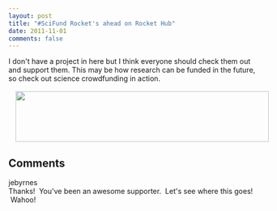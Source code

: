 ```yaml
---
layout: post
title: "#SciFund Rocket's ahead on Rocket Hub"
date: 2011-11-01
comments: false
---
```


<div class='post'>
I don't have a project in here but I think everyone should check them out and support them.  This may be how research can be funded in the future, so check out science crowdfunding in action. <br><br><a href="http://www.rockethub.com/projects/scifund"><div class="separator" style="clear: both; text-align: center;"><a href="http://asset1.rockethub.com/images/partners/scifund_banner.png" imageanchor="1" style="margin-left:1em; margin-right:1em"><img border="0" height="100" width="500" src="http://asset1.rockethub.com/images/partners/scifund_banner.png" /></a></div> </a></div>
<h2>Comments</h2>
<div class='comments'>
<div class='comment'>
<div class='author'>jebyrnes</div>
<div class='content'>
Thanks!  You&#39;ve been an awesome supporter.  Let&#39;s see where this goes!  Wahoo!</div>
</div>
</div>
